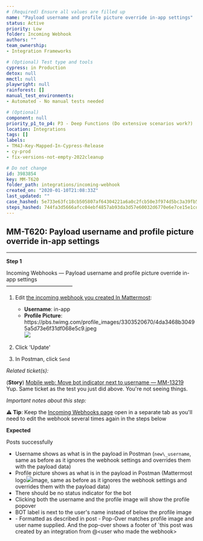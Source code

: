 ```yaml
---
# (Required) Ensure all values are filled up
name: "Payload username and profile picture override in-app settings"
status: Active
priority: Low
folder: Incoming Webhook
authors: ""
team_ownership: 
- Integration Frameworks

# (Optional) Test type and tools
cypress: in Production
detox: null
mmctl: null
playwright: null
rainforest: []
manual_test_environments: 
- Automated - No manual tests needed

# (Optional)
component: null
priority_p1_to_p4: P3 - Deep Functions (Do extensive scenarios work?)
location: Integrations
tags: []
labels: 
- TM4J-Key-Mapped-In-Cypress-Release
- cy-prod
- fix-versions-not-empty-2022cleanup

# Do not change
id: 3983854
key: MM-T620
folder_path: integrations/incoming-webhook
created_on: "2020-01-10T21:08:33Z"
last_updated: ""
case_hashed: 5e733e63fc18cb505807af64304221a6a0c2fcb50e3f974d5bc3a39fb5f691a5bbca66f03b4f7436951fada4a08e33bd
steps_hashed: 744fa3d5666afcc04ebf4857ab93da3d57e60032d6770e6e7ce15e1cd83d132cf7ae376d008b63edf54afaa5697d1269
---
```


## MM-T620: Payload username and profile picture override in-app settings

---

**Step 1**

Incoming Webhooks — Payload username and profile picture override in-app settings\
–––––––––––––––––––––––––

1. Edit [the incoming webhook you created In Mattermost](https://postgres.test.mattermost.com/v16/integrations/incoming_webhooks):

   - **Username**: in-app
   - **Profile Picture**: https\://pbs.twimg.com/profile\_images/3303520670/4da3468b30495a5d73e6f31df068e5c9.jpeg
     \
     ![](https://smartbear-tm4j-prod-us-west-2-attachment-rich-text.s3.us-west-2.amazonaws.com/embedded-f3277290f945470c4add5d21ef3dc7ca7b74388fc7152bfb6b99ae58c66a95a8-1589572953133-1589572953133.png)

2. Click 'Update'

3. In Postman, click `Send`

_Related ticket(s):_

(**Story**) [Mobile web: Move bot indicator next to username — MM-13219](https://mattermost.atlassian.net/browse/MM-13219)\
Yup. Same ticket as the test you just did above. You're not seeing things.

_Important notes about this step:_

**⚠️ Tip**: Keep the [Incoming Webhooks page](https://postgres.test.mattermost.com/v16/integrations/incoming_webhooks) open in a separate tab as you'll need to edit the webhook several times again in the steps below

**Expected**

Posts successfully

- Username shows as what is in the payload in Postman (`new\_username`, same as before as it ignores the webhook settings and overrides them with the payload data)
- Profile picture shows as what is in the payload in Postman (Mattermost logo![](https://smartbear-tm4j-prod-us-west-2-attachment-rich-text.s3.us-west-2.amazonaws.com/embedded-f3277290f945470c4add5d21ef3dc7ca7b74388fc7152bfb6b99ae58c66a95a8-1578947318269-1578947318268.png)image, same as before as it ignores the webhook settings and overrides them with the payload data)
- There should be no status indicator for the bot
- Clicking both the username and the profile image will show the profile popover
- BOT label is next to the user's name instead of below the profile image
- \- Formatted as described in post - Pop-Over matches profile image and user name supplied. And the pop-over shows a footer of \`this post was created by an integration from @\<user who made the webhook>
